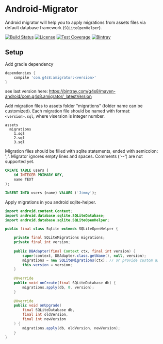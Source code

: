 # Android-Migrator
Android migrator will help you to apply migrations from assets files via default database framework (`SQLiteOpenHelper`).

[![Build Status](https://img.shields.io/travis/g4s8/Android-Migrator.svg?style=flat-square)](https://travis-ci.org/g4s8/Android-Migrator)
[![License](https://img.shields.io/github/license/g4s8/Android-Migrator.svg?style=flat-square)](https://github.com/g4s8/Android-Migrator/blob/master/LICENSE)
[![Test Coverage](https://img.shields.io/codecov/c/github/g4s8/Android-Migrator.svg?style=flat-square)](https://codecov.io/github/g4s8/Android-Migrator?branch=master)
[![Bintray](https://img.shields.io/bintray/v/g4s8/maven-android/com.g4s8.amigrator.svg?style=flat-square)](https://bintray.com/g4s8/maven-android/com.g4s8.amigrator/_latestVersion)

## Setup
Add gradle dependency
```gradle
dependencies {
    compile 'com.g4s8:amigrator:<version>'
}
```
see last version here: https://bintray.com/g4s8/maven-android/com.g4s8.amigrator/_latestVersion

Add migration files to assets folder "migrations" (folder name can be customized). 
Each migration file should be named with format: `<version>.sql`, where visersion is integer number.
```
assets
  migrations
    1.sql
    2.sql
    3.sql
```

Migration files should be filled with sqlite statements, ended with semicolon: ';'. Migrator ignores empty lines and spaces.
Comments ('--') are not supported yet.
```sql
CREATE TABLE users (
    id INTEGER PRIMARY KEY,
    name TEXT
);

INSERT INTO users (name) VALUES ('Jimmy');
```

Apply migrations in you android sqlite-helper.
```java
import android.content.Context;
import android.database.sqlite.SQLiteDatabase;
import android.database.sqlite.SQLiteOpenHelper;

public final class Sqlite extends SQLiteOpenHelper {

    private final SQLiteMigrations migrations;
    private final int version;
    
    public DBAdapter(final Context ctx, final int version) {
        super(context, DBAdapter.class.getName(), null, version);
        migrations = new SQLiteMigrations(ctx); // or provide custom assets folder as second parameter
        this.version = version;
    }
    
    @Override
    public void onCreate(final SQLiteDatabase db) {
        migrations.apply(db, 0, version);
    }
    
    @Override
    public void onUpgrade(
        final SQLiteDatabase db,
        final int oldVersion,
        final int newVersion
    ) {
        migrations.apply(db, oldVersion, newVersion);
    }
}
```
